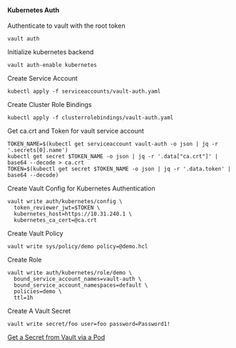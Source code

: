 #### Kubernetes Auth
Authenticate to vault with the root token
```
vault auth
```
Initialize kubernetes backend
```
vault auth-enable kubernetes
```
Create Service Account
```
kubectl apply -f serviceaccounts/vault-auth.yaml
```
Create Cluster Role Bindings
```
kubectl apply -f clusterrolebindings/vault-auth.yaml
```
Get ca.crt and Token for vault service account
```
TOKEN_NAME=$(kubectl get serviceaccount vault-auth -o json | jq -r '.secrets[0].name')
kubectl get secret $TOKEN_NAME -o json | jq -r '.data["ca.crt"]' | base64 --decode > ca.crt
TOKEN=$(kubectl get secret $TOKEN_NAME -o json | jq -r '.data.token' | base64 --decode)
```
Create Vault Config for Kubernetes Authentication
```
vault write auth/kubernetes/config \
  token_reviewer_jwt=$TOKEN \
  kubernetes_host=https://10.31.240.1 \
  kubernetes_ca_cert=@ca.crt
```
Create Vault Policy
```
vault write sys/policy/demo policy=@demo.hcl
```
Create Role
```
vault write auth/kubernetes/role/demo \
  bound_service_account_names=vault-auth \
  bound_service_account_namespaces=default \
  policies=demo \
  ttl=1h
```
Create A Vault Secret
```
vault write secret/foo user=foo password=Password1!
```

[Get a Secret from Vault via a Pod](https://github.com/jsmickey/kubernetes-consul-vault/blob/master/docs/get-a-secret.md)
